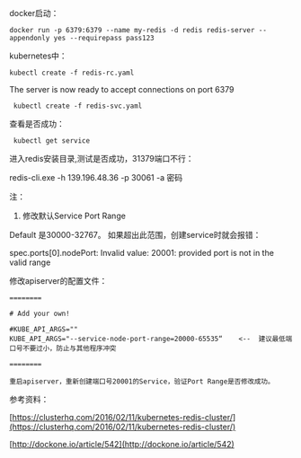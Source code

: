 
docker启动：

    docker run -p 6379:6379 --name my-redis -d redis redis-server --appendonly yes --requirepass pass123


kubernetes中：

    kubectl create -f redis-rc.yaml


   The server is now ready to accept connections on port 6379


     kubectl create -f redis-svc.yaml

查看是否成功：

     kubectl get service


进入redis安装目录,测试是否成功，31379端口不行：

 redis-cli.exe -h 139.196.48.36 -p 30061 -a 密码



注：
1. 修改默认Service Port Range

Default 是30000-32767。 如果超出此范围，创建service时就会报错：


spec.ports[0].nodePort: Invalid value: 20001: provided port is not in the valid range

修改apiserver的配置文件：

    ========

    # Add your own!

    #KUBE_API_ARGS=""
    KUBE_API_ARGS="--service-node-port-range=20000-65535“    <--  建议最低端口号不要过小，防止与其他程序冲突

    ========

    重启apiserver，重新创建端口号20001的Service，验证Port Range是否修改成功。




参考资料：

[https://clusterhq.com/2016/02/11/kubernetes-redis-cluster/](https://clusterhq.com/2016/02/11/kubernetes-redis-cluster/)

[http://dockone.io/article/542](http://dockone.io/article/542)